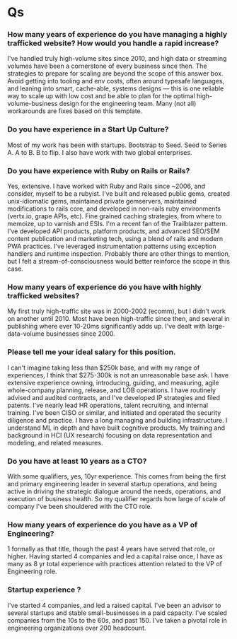# Qs

### How many years of experience do you have managing a highly trafficked website? How would you handle a rapid increase?

I've handled truly high-volume sites since 2010, and high data or streaming volumes have been a cornerstone of every business since then. The strategies to prepare for scaling are beyond the scope of this answer box.  Avoid getting into tooling and env costs, often around typesafe languages, and leaning into smart, cache-able, systems designs — this is one reliable way to scale up with low cost and be able to plan for the optimal high-volume-business design for the engineering team.  Many (not all) workarounds are fixes based on this template.

### Do you have experience in a Start Up Culture?

Most of my work has been with startups.  Bootstrap to Seed.  Seed to Series A.  A to B.  B to flip.   I also have work with two global enterprises.

### Do you have experience with Ruby on Rails or Rails?

Yes, extensive.  I have worked with Ruby and Rails since ~2006, and consider, myself to be a rubyist.  I've built and released public gems, created unix-idiomatic gems, maintained private gemservers, maintained modifications to rails core, and developed in non-rails ruby environments (vertx.io, grape APIs, etc). Fine grained caching strategies, from where to memoize, up to varnish and ESIs. I'm a recent fan of the Trailblazer pattern. I've developed API products, platform products, and advanced SEO/SEM content publication and marketing tech, using a blend of rails and modern PWA practices. I've leveraged instrumentation patterns using exception handlers and runtime inspection. Probably there are other things to mention, but I felt a stream-of-consciousness would better reinforce the scope in this case.

### How many years of experience do you have with highly trafficked websites?

My first truly high-traffic site was in 2000-2002 (ecomm), but I didn't work on another until 2010.  Most have been high-traffic since then, and several in publishing where ever 10-20ms significantly adds up. I've dealt with large-data-volume businesses since 2000.

### Please tell me your ideal salary for this position.

I can't imagine taking less than $250k base, and with my range of experiences, I think that $275-300k is not an unreasonable base ask.  I have extensive experience owning, introducing, guiding, and measuring, agile whole-company planning, release, and LOB operations. I have routinely advised and audited contracts, and I've developed IP strategies and filed patents. I've nearly lead HR operations, talent recruiting, and internal training. I've been CISO or similar, and initiated and operated the security diligence and practice.  I have a long managing and building infrastructure. I understand ML in depth and have built cognitive products. My training and background in HCI (UX research) focusing on data representation and modeling, and related measures.

### Do you have at least 10 years as a CTO?

With some qualifiers, yes, 10yr experience.  This comes from being the first and primary engineering leader in several startup operations, and being active in driving the strategic dialogue around the needs, operations, and execution of business health.   So my qualifier regards how large of scale of company I've been shouldered with the CTO role.

### How many years of experience do you have as a VP of Engineering?

1 formally as that title, though the past 4 years have served that role, or higher. Having started 4 companies and led a capital raise once, I have as many as 8 yr total experience with practices attention related to the VP of Engineering role.

### Startup experience ?

I've started 4 companies, and led a raised capital.  I've been an advisor to several startups and stable small-businesses in a paid capacity. I've scaled companies from the 10s to the 60s, and past 150.  I've taken a pivotal role in engineering organizations over 200 headcount.
